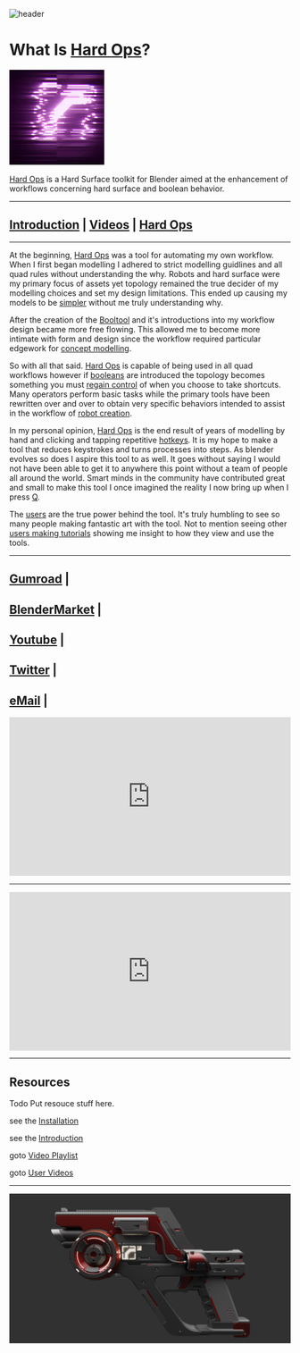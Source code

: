 ![header](img/banner.gif)

# What Is [Hard Ops](https://gumroad.com/l/hardops/)?

![logo](img/logo.gif)


[Hard Ops](https://gumroad.com/l/hardops/) is a Hard Surface toolkit for Blender aimed at the enhancement of workflows concerning hard surface and boolean behavior.

---

## [Introduction](introduction) | [Videos](https://www.youtube.com/playlist?list=PL0RqAjByAphEUuI2JDxIjjCQtfTRQlRh0) | [Hard Ops](https://gumroad.com/l/hardops/)

---

At the beginning, [Hard Ops](https://gumroad.com/l/hardops/) was a tool for automating my own workflow. When I first began modelling I adhered to strict modelling guidlines and all quad rules without understanding the why. Robots and hard surface were my primary focus of assets yet topology remained the true decider of my modelling choices and set my design limitations. This ended up causing my models to be [simpler](https://youtu.be/hoaPM1C1vAE) without me truly understanding why.

After the creation of the [Booltool](https://blenderartists.org/forum/showthread.php?336498-BoolTool-0-2&p=2659836&viewfull=1#post2659836) and it's introductions into my workflow design became more free flowing. This allowed me to become more intimate with form and design since the workflow required particular edgework for [concept modelling](https://www.youtube.com/watch?v=0654GCPxDhw).

So with all that said. [Hard Ops](https://gumroad.com/l/hardops/) is capable of being used in all quad workflows however if [booleans](boolean.md) are introduced the topology becomes something you must [regain control](tips_boolean) of when you choose to take shortcuts. Many operators perform basic tasks while the primary tools have been rewritten over and over to obtain very specific behaviors intended to assist in the workflow of [robot creation](https://www.artstation.com/artwork/4lbn4).

In my personal opinion, [Hard Ops](https://gumroad.com/l/hardops/) is the end result of years of modelling by hand and clicking and tapping repetitive [hotkeys](hotkeys.md). It is my hope to make a tool that reduces keystrokes and turns processes into steps. As blender evolves so does I aspire this tool to as well. It goes without saying I would not have been able to get it to anywhere this point without a team of people all around the world. Smart minds in the community have contributed great and small to make this tool I once imagined the reality I now bring up when I press [Q](hotkeys.md).

The [users](https://www.pinterest.com/masterxeon1001/hard-ops-users/) are the true power behind the tool. It's truly humbling to see so many people making fantastic art with the tool. Not to mention seeing other [users making tutorials](guest_user_content.md) showing me insight to how they view and use the tools. 

---

## [**Gumroad**](https://gumroad.com/l/hardops/) |
## [**BlenderMarket**](https://blendermarket.com/products/hardops-009-radium) |
## [**Youtube**](https://www.youtube.com/playlist?list=PL0RqAjByAphEUuI2JDxIjjCQtfTRQlRh0) |
## [**Twitter**](https://twitter.com/ChaosGear0786) |
## [**eMail**](mailto:masterxeon1001@gmail.com) |



<div style="position: relative; width: 100%; height: 0; padding-bottom: 56.25%;">
<iframe src="https://www.youtube.com/embed/7U7U-4ar91w" style="position: absolute; top: 0; left: 0; width: 100%; height: 100%;" allowfullscreen seamless frameBorder="0"></iframe>
</div>

---

<div style="position: relative; width: 100%; height: 0; padding-bottom: 56.25%;">
<iframe src="https://www.youtube.com/embed/eUQ4HSCYJfg" style="position: absolute; top: 0; left: 0; width: 100%; height: 100%;" allowfullscreen seamless frameBorder="0"></iframe>
</div>

---

## Resources

Todo Put resouce stuff here.

see the [Installation](installation.md)

see the [Introduction](introduction.md)

goto [Video Playlist](https://www.youtube.com/playlist?list=PL0RqAjByAphEUuI2JDxIjjCQtfTRQlRh0)

goto [User Videos](guest_user_content.md)

---

[![](img\bc_demogun.png)](https://youtu.be/5VVtEozt11k"")
